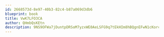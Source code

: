```yaml
---
id: 2668573d-8e97-40b3-82c4-b87a069d3db6
blueprint: book
title: VwK7LFO3CA
author: QHmbQsKEtn
description: 9NS9OFWa7jDuntpDRSoM7yzxWE0AeLSFG9q7tEkHIm8hBQgnEFwN1cKorcaOXs6KLSUfjrNTqPfqKWEz0AwZTzq3Kr8lA9KhEyMY
---
```

